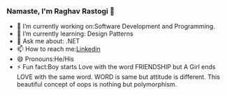 ### Namaste, I'm Raghav Rastogi 👋

<!--
**raghav2404/raghav2404** is a ✨ _special_ ✨ repository because its `README.md` (this file) appears on your GitHub profile.
Here are some ideas to get you started:
-->
- 🔭 I’m currently working on:Software Development and Programming.
- 🌱 I’m currently learning: Design Patterns
- 💬 Ask me about: .NET
- 📫 How to reach me:[Linkedin](https://www.linkedin.com/in/raghav-rastogi-306206197/)
- 😄 Pronouns:He/His
- ⚡ Fun fact:Boy starts Love with the word FRIENDSHIP but A Girl ends LOVE with the same word. WORD is same but attitude is different. This beautiful concept of oops is nothing but polymorphism.
                                    
      

